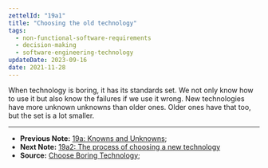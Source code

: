 ```yaml
---
zettelId: "19a1"
title: "Choosing the old technology"
tags:
  - non-functional-software-requirements
  - decision-making
  - software-engineering-technology
updateDate: 2023-09-16
date: 2021-11-28
---
```


When technology is boring, it has its standards set. We not only know how to use it but also know the failures if we use it wrong. New technologies have more unknown unknowns than older ones. Older ones have that too, but the set is a lot smaller.

---

- **Previous Note:** [19a: Knowns and Unknowns](/notes/19a/);
- **Next Note:** [19a2: The process of choosing a new technology](/notes/19a2/)
- **Source:** [Choose Boring Technology](https://mcfunley.com/choose-boring-technology);
